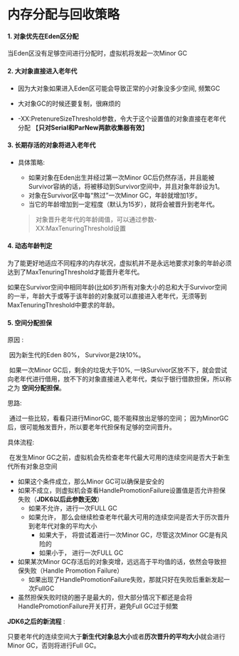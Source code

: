 # 内存分配与回收策略



#### 1. 对象优先在Eden区分配

当Eden区没有足够空间进行分配时，虚拟机将发起一次Minor GC



#### 2. 大对象直接进入老年代

- 因为大对象如果进入Eden区可能会导致正常的小对象没多少空间, 频繁GC

- 大对象GC的时候还要复制，很麻烦的

- -XX:PretenureSizeThreshold参数，令大于这个设置值的对象直接在老年代分配 【**只对Serial和ParNew两款收集器有效**】

  

#### 3. 长期存活的对象将进入老年代

- 具体策略:

  - 如果对象在Eden出生并经过第一次Minor GC后仍然存活，并且能被Survivor容纳的话，将被移动到Survivor空间中，并且对象年龄设为1。
  - 对象在Survivor区中每“熬过”一次Minor GC，年龄就增加1岁。
  - 当它的年龄增加到一定程度（默认为15岁），就将会被晋升到老年代。

  > 对象晋升老年代的年龄阈值，可以通过参数-XX:MaxTenuringThreshold设置



#### 4. 动态年龄判定

为了能更好地适应不同程序的内存状况，虚拟机并不是永远地要求对象的年龄必须达到了MaxTenuringThreshold才能晋升老年代。

如果在Survivor空间中相同年龄(比如6岁)所有对象大小的总和大于Survivor空间的一半，年龄大于或等于该年龄的对象就可以直接进入老年代，无须等到MaxTenuringThreshold中要求的年龄。



#### 5. 空间分配担保

原因 : 

​	因为新生代的Eden 80%， Survivor是2块10%。

​	如果一次Minor GC后，剩余的垃圾大于10%, 一块Survivor区放不下，就会尝试向老年代进行借用，放不下的对象直接进入老年代，类似于银行借款担保，所以称之为 **空间分配担保**。

思路: 

​	通过一些比较，看看只进行MinorGC, 能不能释放出足够的空间； 因为MinorGC后，很可能触发晋升，所以要老年代担保有足够的空间晋升。

具体流程: 

​	在发生Minor GC之前，虚拟机会先检查老年代最大可用的连续空间是否大于新生代所有对象总空间

- 如果这个条件成立，那么Minor GC可以确保是安全的
- 如果不成立，则虚拟机会查看HandlePromotionFailure设置值是否允许担保失败（**JDK6以后此参数无效**）
  - 如果不允许，进行一次FULL GC
  - 如果允许， 那么会继续检查老年代最大可用的连续空间是否大于历次晋升到老年代对象的平均大小
    - 如果大于， 将尝试着进行一次Minor GC，尽管这次Minor GC是有风险的
    - 如果小于， 进行一次FULL GC
- 如果某次Minor GC存活后的对象突增，远远高于平均值的话，依然会导致担保失败（Handle Promotion Failure）
  - 如果出现了HandlePromotionFailure失败，那就只好在失败后重新发起一次FullGC
- 虽然担保失败时绕的圈子是最大的，但大部分情况下都还是会将HandlePromotionFailure开关打开，避免Full GC过于频繁

**JDK6之后的新流程** : 

​	只要老年代的连续空间大于**新生代对象总大小**或者**历次晋升的平均大小**就会进行Minor GC，否则将进行Full GC。

